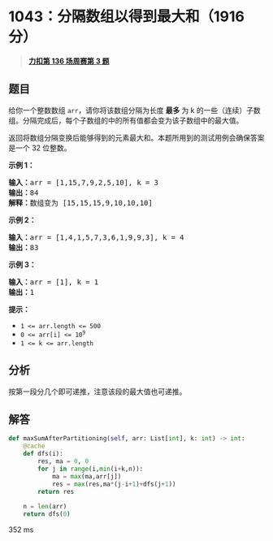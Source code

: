 # 1043：分隔数组以得到最大和（1916 分）


> <u>**[力扣第 136 场周赛第 3 题](https://leetcode.cn/problems/partition-array-for-maximum-sum/)**</u>

## 题目

<p>给你一个整数数组 <code>arr</code>，请你将该数组分隔为长度 <strong>最多 </strong>为 k 的一些（连续）子数组。分隔完成后，每个子数组的中的所有值都会变为该子数组中的最大值。</p>

<p>返回将数组分隔变换后能够得到的元素最大和。本题所用到的测试用例会确保答案是一个 32 位整数。</p>



<p><strong>示例 1：</strong></p>

<pre>
<strong>输入：</strong>arr = [1,15,7,9,2,5,10], k = 3
<strong>输出：</strong>84
<strong>解释：</strong>数组变为 [15,15,15,9,10,10,10]</pre>

<p><strong>示例 2：</strong></p>

<pre>
<strong>输入：</strong>arr = [1,4,1,5,7,3,6,1,9,9,3], k = 4
<strong>输出：</strong>83
</pre>

<p><strong>示例 3：</strong></p>

<pre>
<strong>输入：</strong>arr = [1], k = 1
<strong>输出：</strong>1
</pre>



<p><strong>提示：</strong></p>

<ul>
<li><code>1 &lt;= arr.length &lt;= 500</code></li>
<li><code>0 &lt;= arr[i] &lt;= 10<sup>9</sup></code></li>
<li><code>1 &lt;= k &lt;= arr.length</code></li>
</ul>


## 分析

按第一段分几个即可递推，注意该段的最大值也可递推。

## 解答


```python
def maxSumAfterPartitioning(self, arr: List[int], k: int) -> int:
	@cache
	def dfs(i):
		res, ma = 0, 0
		for j in range(i,min(i+k,n)):
			ma = max(ma,arr[j])
			res = max(res,ma*(j-i+1)+dfs(j+1))
		return res
	
	n = len(arr)
	return dfs(0)
```
352 ms
